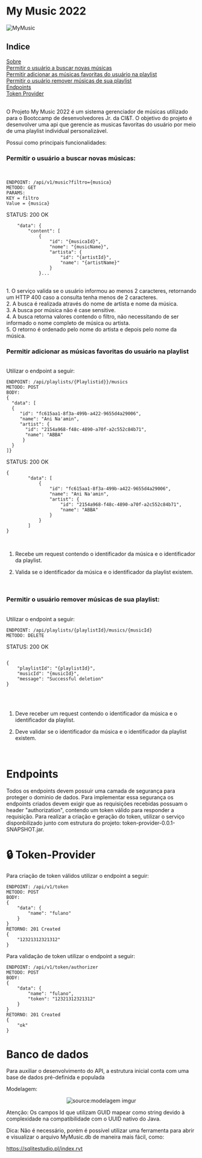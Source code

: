 # My Music 2022

![MyMusic](https://github.com/gabrielbillVG/mymusicfiles/blob/main/ezgif-5-34f5820e19.gif)

<h2>Indice</h2>
<a href="#sobre"> Sobre </a>
<br>
<a href="#buscamusica"> Permitir o usuário a buscar novas músicas </a>
<br>
<a href="#addplaylist"> Permitir adicionar as músicas favoritas do usuário na playlist </a>
<br>
<a href="#removermusica"> Permitir o usuário remover músicas de sua playlist </a>
<br>
<a href="#endpoints"> Endpoints </a>
<br>
<a href="#token"> Token Provider </a>
<br>
<br>
<p id="sobre"> O Projeto My Music 2022 é um sistema gerenciador de músicas utilizado para o Bootccamp de desenvolvedores Jr. da CI&T.
O objetivo do projeto é desenvolver uma api que gerencie as musicas favoritas do usuário por meio de uma playlist individual personalizável.</p>
<p> Possui como principais funcionalidades:</p>

<h3 id="buscamusica">Permitir o usuário a buscar novas músicas:</h3>
<br>

```
ENDPOINT: /api/v1/music?filtro={musica}
METODO: GET
PARAMS: 
KEY = filtro
Value = {musica}
```
STATUS: 200 OK
```{
    "data": {
        "content": [
            {
                "id": "{musicaId}",
                "nome": "{musicName}",
                "artista": {
                    "id": "{artistId}",
                    "name": "{artistName}"
                }
            }...
```
<br>
1. O serviço valida se o usuário informou ao menos 2 caracteres, retornando um HTTP 400
   caso a consulta tenha menos de 2 caracteres.
<br>
2. A busca é realizada através do nome de artista e nome da música.
<br>
3. A busca por música não é case sensitive.
<br>
4. A busca retorna valores contendo o filtro, não necessitando de ser informado o nome
   completo de música ou artista.
<br>
5. O retorno é ordenado pelo nome do artista e depois pelo nome da música.

<h3 id="addplaylist"> Permitir adicionar as músicas favoritas do usuário na playlist </h3>
<br>Utilizar o endpoint a seguir:

```
ENDPOINT: /api/playlists/{Playlistid}}/musics
METODO: POST
BODY: 
{
  "data": [
  {
     "id": "fc615aa1-8f3a-499b-a422-9655d4a29006",
     "name": "Ani Na'amin",
     "artist": {
       "id": "2154a968-f48c-4890-a70f-a2c552c84b71",
       "name": "ABBA" 
      } 
  }
]}
```
STATUS: 200 OK
```
{
        "data": [
            {
                "id": "fc615aa1-8f3a-499b-a422-9655d4a29006",
                "name": "Ani Na'amin",
                "artist": {
                    "id": "2154a968-f48c-4890-a70f-a2c552c84b71",
                    "name": "ABBA"
                }
            }
        ]
}
```
<br>

1. Recebe um request contendo o identificador da música e o identificador da playlist.

2. Valida se o identificador da música e o identificador da playlist existem.
<br>

<h3 id="removermusica"> Permitir o usuário remover músicas de sua playlist:</h3>

<br>Utilizar o endpoint a seguir:

```
ENDPOINT: /api/playlists/{playlistId}/musics/{musicId}
METODO: DELETE

```
STATUS: 200 OK
```

{
    "playlistId": "{playlistId}",
    "musicId": "{musicId}",
    "message": "Successful deletion"
}
```
<br>

<br>

1. Deve receber um request contendo o identificador da música e o identificador da playlist.


2. Deve validar se o identificador da música e o identificador da playlist existem.
<br>

<h1 id="endpoints"> Endpoints </h1>
Todos os endpoints devem possuir uma camada de segurança para proteger o dominio de dados. Para implementar
essa segurança os endpoints criados devem exigir que as requisições recebidas possuam o header "authorization",
contendo um token válido para responder a requisição. Para realizar a criação e geração do token, utilizar o serviço
disponbilizado junto com estrutura do projeto: token-provider-0.0.1-SNAPSHOT.jar.

<h1 id="token"> 🔒 Token-Provider</h1>

Para criação de token válidos utilizar o endpoint a seguir:

```
ENDPOINT: /api/v1/token
METODO: POST
BODY: 
{ 
    "data": {
        "name": "fulano"
    }
}
RETORNO: 201 Created
{
    "12321312321312"
}
```

Para validação de token utilizar o endpoint a seguir:

```
ENDPOINT: /api/v1/token/authorizer
METODO: POST
BODY: 
{ 
    "data": {
        "name": "fulano",
        "token": "12321312321312"
    }
}
RETORNO: 201 Created
{
    "ok"
}
```

# Banco de dados

Para auxiliar o desenvolvimento do API, a estrutura inicial conta com uma base de dados pré-definida e populada

Modelagem:
<div align="center"><img src="https://i.imgur.com/yfMGrur.png" title="source:modelagem imgur" /></div>

Atenção:
Os campos Id que utilizam GUID mapear como string devido à complexidade na compatibilidade com o UUID nativo do Java.

Dica:
Não é necessário, porém é possível utilizar uma ferramenta para abrir e visualizar o arquivo MyMusic.db de maneira mais
fácil, como:

https://sqlitestudio.pl/index.rvt

